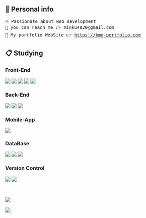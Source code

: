 <div>
  <b><h2>🥳 Personal info</h2></b>

  <pre style="background-color:transparent;">
🔥 Passionate about web development
📩 you can reach me 👉 minku4820@gmail.com
📰 My portfolio WebSite 👉 <a href="https://kmg-portfolio.com">https://kmg-portfolio.com</a></pre>

  <h2>📋 Studying</h2>

  <h3>Front-End</h3>
  <img src="https://img.shields.io/badge/HTML5-E34F26?style=flat&logo=HTML5&logoColor=white"/>
  <img src="https://img.shields.io/badge/CSS3-1572B6?style=flat&logo=CSS3&logoColor=white"/>
  <img src="https://img.shields.io/badge/JavaScript-F7DF1E?style=flat&logo=JavaScript&logoColor=white"/>
  <img src="https://img.shields.io/badge/jQuery-0769AD?style=flat&logo=Jquery&logoColor=white"/>
  <img src="https://img.shields.io/badge/React-61DAFB?style=flat&logo=React&logoColor=white"/>
  <h3>Back-End</h3>
  <img src="https://img.shields.io/badge/Java-007396?style=flat&logo=Java&logoColor=white"/>
  <img src="https://img.shields.io/badge/Node.js-339933?style=flat&logo=Node.js&logoColor=white"/>
  <img src="https://img.shields.io/badge/AWS-232F3E?style=flat&logo=Amazon AWS&logoColor=white"/>
  <h3>Mobile-App</h3>
  <img src="https://img.shields.io/badge/ReactNative-61DAFB?style=flat&logo=React&logoColor=white"/>
  <h3>DataBase</h3>
  <img src="https://img.shields.io/badge/Oracle-F80000?style=flat&logo=Oracle&logoColor=white"/>
  <img src="https://img.shields.io/badge/MySQL-4479A1?style=flat&logo=MySQL&logoColor=white"/>
  <img src="https://img.shields.io/badge/MongoDB-47A248?style=flat&logo=MongoDB&logoColor=white"/>
  <h3>Version Control</h3>
  <img src="https://img.shields.io/badge/Git-F05032?style=flat&logo=Git&logoColor=white"/>
  <img src="https://img.shields.io/badge/GitHub-181717?style=flat&logo=GitHub&logoColor=white"/>
  <h2/>
</div>
<div>
  <br>
  <img src="https://github-readme-stats.vercel.app/api/top-langs/?username=kimmingyu0&layout=compact"><br><br>
  <img src="https://github-readme-stats.vercel.app/api?username=kimmingyu0&show_icons=true">
</div>

